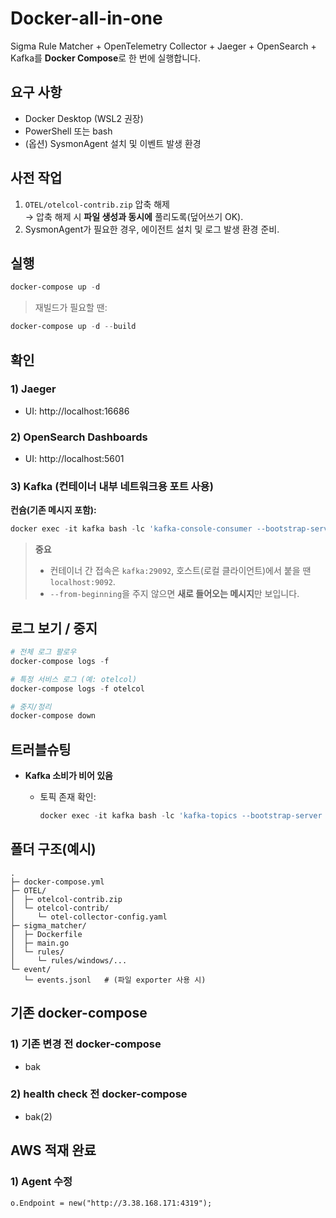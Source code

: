 # Docker-all-in-one

Sigma Rule Matcher + OpenTelemetry Collector + Jaeger + OpenSearch + Kafka를 **Docker Compose**로 한 번에 실행합니다.

## 요구 사항

-   Docker Desktop (WSL2 권장)
-   PowerShell 또는 bash
-   (옵션) SysmonAgent 설치 및 이벤트 발생 환경

## 사전 작업

1. `OTEL/otelcol-contrib.zip` 압축 해제  
   → 압축 해제 시 **파일 생성과 동시에** 풀리도록(덮어쓰기 OK).
2. SysmonAgent가 필요한 경우, 에이전트 설치 및 로그 발생 환경 준비.

## 실행

```powershell
docker-compose up -d
```

> 재빌드가 필요할 땐:

```powershell
docker-compose up -d --build
```

## 확인

### 1) Jaeger

-   UI: http://localhost:16686

### 2) OpenSearch Dashboards

-   UI: http://localhost:5601

### 3) Kafka (컨테이너 내부 네트워크용 포트 사용)

**컨슘(기존 메시지 포함):**

```powershell
docker exec -it kafka bash -lc 'kafka-console-consumer --bootstrap-server kafka:29092 --topic raw_trace --from-beginning --property print.timestamp=true --property print.offset=true'
```

> **중요**
>
> -   컨테이너 간 접속은 `kafka:29092`, 호스트(로컬 클라이언트)에서 붙을 땐 `localhost:9092`.
> -   `--from-beginning`을 주지 않으면 **새로 들어오는 메시지**만 보입니다.

## 로그 보기 / 중지

```powershell
# 전체 로그 팔로우
docker-compose logs -f

# 특정 서비스 로그 (예: otelcol)
docker-compose logs -f otelcol

# 중지/정리
docker-compose down
```

## 트러블슈팅

-   **Kafka 소비가 비어 있음**

    -   토픽 존재 확인:
        ```powershell
        docker exec -it kafka bash -lc 'kafka-topics --bootstrap-server kafka:29092 --list'
        ```

## 폴더 구조(예시)

```
.
├─ docker-compose.yml
├─ OTEL/
│  ├─ otelcol-contrib.zip
│  └─ otelcol-contrib/
│     └─ otel-collector-config.yaml
├─ sigma_matcher/
│  ├─ Dockerfile
│  ├─ main.go
│  └─ rules/
│     └─ rules/windows/...
└─ event/
   └─ events.jsonl   # (파일 exporter 사용 시)
```

## 기존 docker-compose

### 1) 기존 변경 전 docker-compose

-   bak

### 2) health check 전 docker-compose

-   bak(2)

## AWS 적재 완료

### 1) Agent 수정

```
o.Endpoint = new("http://3.38.168.171:4319");
```
